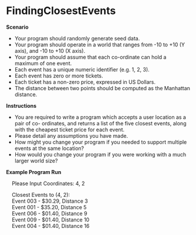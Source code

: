 # FindingClosestEvents
  
**Scenario**
  - Your program should randomly generate seed data.
  - Your program should operate in a world that ranges from -10 to +10 (Y axis), and -10 to +10 (X axis).
  - Your program should assume that each co-ordinate can hold a maximum of one event.
  - Each event has a unique numeric identifier (e.g. 1, 2, 3).
  - Each event has zero or more tickets.
  - Each ticket has a non-zero price, expressed in US Dollars.
  - The distance between two points should be computed as the Manhattan distance.
  
**Instructions**
  - You are required to write a program which accepts a user location as a pair of co- ordinates, and returns a list of the five closest events, along with the cheapest ticket price for each event.
  - Please detail any assumptions you have made.
  - How might you change your program if you needed to support multiple events at the
same location?
  - How would you change your program if you were working with a much larger world
size?
  
**Example Program Run**

&nbsp;&nbsp;&nbsp;&nbsp;Please Input Coordinates: 4, 2

&nbsp;&nbsp;&nbsp;&nbsp;Closest Events to (4, 2):  
&nbsp;&nbsp;&nbsp;&nbsp;Event 003 - $30.29, Distance 3   
&nbsp;&nbsp;&nbsp;&nbsp;Event 001 - $35.20, Distance 5  
&nbsp;&nbsp;&nbsp;&nbsp;Event 006 - $01.40, Distance 9  
&nbsp;&nbsp;&nbsp;&nbsp;Event 009 - $01.40, Distance 10  
&nbsp;&nbsp;&nbsp;&nbsp;Event 004 - $01.40, Distance 16  
